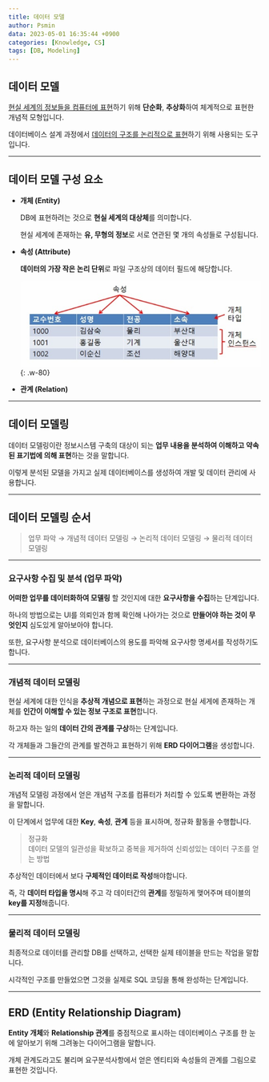 ```yaml
---
title: 데이터 모델
author: Psmin
data: 2023-05-01 16:35:44 +0900
categories: [Knowledge, CS]
tags: [DB, Modeling]
---
```


## 데이터 모델

<u>현실 세계의 정보들을 컴퓨터에 표현</u>하기 위해 **단순화**, **추상화**하여 체계적으로 표현한 개념적 모형입니다.

데이터베이스 설계 과정에서 <u>데이터의 구조를 논리적으로 표현</u>하기 위해 사용되는 도구입니다.

---

## 데이터 모델 구성 요소

- **개체 (Entity)**

  DB에 표현하려는 것으로 **현실 세계의 대상체**를 의미합니다.

  현실 세계에 존재하는 **유, 무형의 정보**로 서로 연관된 몇 개의 속성들로 구성됩니다.

- **속성 (Attribute)**

  **데이터의 가장 작은 논리 단위**로 파일 구조상의 데이터 필드에 해당합니다.

  ![Attribute](/assets/img/attribute.jpg){: .w-80}

- **관계 (Relation)**

---

## 데이터 모델링

데이터 모델링이란 정보시스템 구축의 대상이 되는 **업무 내용을 분석하여 이해하고 약속된 표기법에 의해 표현**하는 것을 말합니다.

이렇게 분석된 모델을 가지고 실제 데이터베이스를 생성하여 개발 및 데이터 관리에 사용합니다.

---

## 데이터 모델링 순서

> 업무 파악 → 개념적 데이터 모델링 → 논리적 데이터 모델링 → 물리적 데이터 모델링

---

### 요구사항 수집 및 분석 (업무 파악)

**어떠한 업무를 데이터화하여 모델링** 할 것인지에 대한 **요구사항을 수집**하는 단계입니다.

하나의 방법으로는 UI를 의뢰인과 함께 확인해 나아가는 것으로 **만들어야 하는 것이 무엇인지** 심도있게 알아보아야 합니다.

또한, 요구사항 분석으로 데이터베이스의 용도를 파악해 요구사항 명세서를 작성하기도 합니다.

---

### 개념적 데이터 모델링

현실 세계에 대한 인식을 **추상적 개념으로 표현**하는 과정으로 현실 세게에 존재하는 개체를 **인간이 이해할 수 있는 정보 구조로 표현**합니다.

하고자 하는 일의 **데이터 간의 관계를 구상**하는 단계입니다.

각 개체들과 그들간의 관계를 발견하고 표현하기 위해 **ERD 다이어그램**을 생성합니다.

---

### 논리적 데이터 모델링

개념적 모델링 과정에서 얻은 개념적 구조를 컴퓨터가 처리할 수 있도록 변환하는 과정을 말합니다.

이 단계에서 업무에 대한 **Key**, **속성**, **관계** 등을 표시하며, 정규화 활동을 수행합니다.

> 정규화  
> 데이터 모델의 일관성을 확보하고 중복을 제거하여 신뢰성있는 데이터 구조를 얻는 방법

추상적인 데이터에서 보다 **구체적인 데이터로 작성**해야합니다.

즉, 각 **데이터 타입을 명시**해 주고 각 데이터간의 **관계**를 정밀하게 맺어주며 테이블의 **key를 지정**해줍니다.

---

### 물리적 데이터 모델링

최종적으로 데이터를 관리할 DB를 선택하고, 선택한 실제 테이블을 만드는 작업을 말합니다.

시각적인 구조를 만들었으면 그것을 실제로 SQL 코딩을 통해 완성하는 단계입니다.

---

## ERD (Entity Relationship Diagram)

**Entity 개체**와 **Relationship 관계**를 중점적으로 표시하는 데이터베이스 구조를 한 눈에 알아보기 위해 그려놓는 다이어그램을 말합니다.

개체 관계도라고도 불리며 요구분석사항에서 얻은 엔티티와 속성들의 관계를 그림으로 표현한 것입니다.
